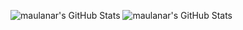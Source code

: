 <img src="https://github-readme-stats.vercel.app/api?username=maulanar&theme=cobalt&show_icons=true&hide_border=true&count_private=true" alt="maulanar's GitHub Stats" /> <img src="https://github-readme-stats.vercel.app/api/top-langs/?username=maulanar&theme=cobalt&show_icons=true&hide_border=true&layout=compact" alt="maulanar's GitHub Stats" />

